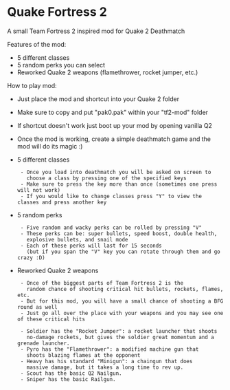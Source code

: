 # Quake Fortress 2
A small Team Fortress 2 inspired mod for Quake 2 Deathmatch

Features of the mod:

- 5 different classes
- 5 random perks you can select
- Reworked Quake 2 weapons (flamethrower, rocket jumper, etc.)



How to play mod:

- Just place the mod and shortcut into your Quake 2 folder
- Make sure to copy and put "pak0.pak" within your "tf2-mod" folder
- If shortcut doesn't work just boot up your mod by opening vanilla Q2
- Once the mod is working, create a simple deathmatch game and the mod will do its magic :)

- 5 different classes

       - Once you load into deathmatch you will be asked on screen to 
         choose a class by pressing one of the specified keys
       - Make sure to press the key more than once (sometimes one press will not work)
       - If you would like to change classes press "Y" to view the classes and press another key

- 5 random perks


       - Five random and wacky perks can be rolled by pressing "V"
       - These perks can be: super bullets, speed boost, double health,
         explosive bullets, and snail mode
       - Each of these perks will last for 15 seconds 
         (but if you span the "V" key you can rotate through them and go crazy :D)
- Reworked Quake 2 weapons

       - Once of the biggest parts of Team Fortress 2 is the 
         random chance of shooting critical hit bullets, rockets, flames, etc.
       - But for this mod, you will have a small chance of shooting a BFG round as well
       - Just go all over the place with your weapons and you may see one of these critical hits
       
       - Soldier has the "Rocket Jumper": a rocket launcher that shoots 
         no-damage rockets, but gives the soldier great momentum and a grenade launcher.
       - Pyro has the "Flamethrower": a modified machine gun that 
         shoots blazing flames at the opponent
       - Heavy has his standard "Minigun": a chaingun that does 
         massive damage, but it takes a long time to rev up. 
       - Scout has the basic Q2 Nailgun.
       - Sniper has the basic Railgun.
        
